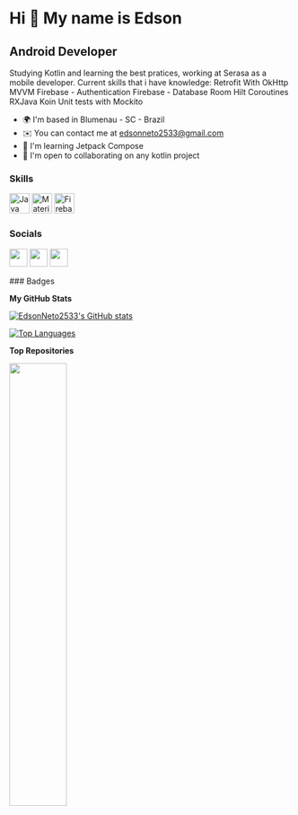 Hi 👋 My name is Edson
======================

Android Developer
-----------------

Studying Kotlin and learning the best pratices, working at Serasa as a mobile developer. Current skills that i have knowledge: Retrofit With OkHttp MVVM Firebase - Authentication Firebase - Database Room Hilt Coroutines RXJava Koin Unit tests with Mockito

* 🌍  I'm based in Blumenau - SC - Brazil
* ✉️  You can contact me at [edsonneto2533@gmail.com](mailto:edsonneto2533@gmail.com)
* 🧠  I'm learning Jetpack Compose
* 🤝  I'm open to collaborating on any kotlin project

### Skills

<p align="left">
<a href="https://kotlinlang.org" target="_blank" rel="noreferrer"><img src="https://www.vectorlogo.zone/logos/kotlinlang/kotlinlang-icon.svg" width="36" height="36" alt="Java" /></a>
<a href="https://mui.com/" target="_blank" rel="noreferrer"><img src="https://raw.githubusercontent.com/danielcranney/readme-generator/main/public/icons/skills/materialui-colored.svg" width="36" height="36" alt="Material UI" /></a>
<a href="https://firebase.google.com/" target="_blank" rel="noreferrer"><img src="https://raw.githubusercontent.com/danielcranney/readme-generator/main/public/icons/skills/firebase-colored.svg" width="36" height="36" alt="Firebase" /></a>
</p>

### Socials

<p align="left"> <a href="https://www.github.com/EdsonNeto2533" target="_blank" rel="noreferrer"><img src="https://raw.githubusercontent.com/danielcranney/readme-generator/main/public/icons/socials/github.svg" width="32" height="32" /></a> <a href="http://www.instagram.com/edson_neto25" target="_blank" rel="noreferrer"><img src="https://raw.githubusercontent.com/danielcranney/readme-generator/main/public/icons/socials/instagram.svg" width="32" height="32" /></a> <a href="https://www.linkedin.com/in/edson-neto-55779b167/" target="_blank" rel="noreferrer"><img src="https://raw.githubusercontent.com/danielcranney/readme-generator/main/public/icons/socials/linkedin.svg" width="32" height="32" /></a></p>
### Badges

<b>My GitHub Stats</b>

<a href="http://www.github.com/EdsonNeto2533"><img src="https://github-readme-stats.vercel.app/api?username=EdsonNeto2533&show_icons=true&hide=&count_private=true&title_color=0891b2&text_color=ffffff&icon_color=0891b2&bg_color=1c1917&hide_border=true&show_icons=true" alt="EdsonNeto2533's GitHub stats" /></a>

<a href="https://github.com/EdsonNeto2533" align="left"><img src="https://github-readme-stats.vercel.app/api/top-langs/?username=EdsonNeto2533&langs_count=10&title_color=0891b2&text_color=ffffff&icon_color=0891b2&bg_color=1c1917&hide_border=true&locale=en&custom_title=Top%20%Languages" alt="Top Languages" /></a>

<b>Top Repositories</b>

<div width="100%" align="center"><a href="https://github.com/EdsonNeto2533/Criptomarket" align="left"><img align="left" width="45%" src="https://github-readme-stats.vercel.app/api/pin/?username=EdsonNeto2533&repo=Criptomarket&title_color=0891b2&text_color=ffffff&icon_color=0891b2&bg_color=1c1917&hide_border=true&locale=en" /></a></div><br /><br /><br /><br /><br /><br /><br />
